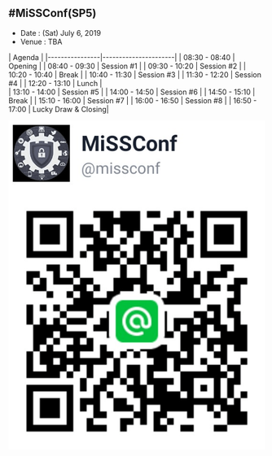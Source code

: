 ## #MiSSConf(SP5)

+ Date : (Sat) July 6, 2019
+ Venue : TBA

|      Agenda       					|
|----------------|----------------------|
| 08:30 - 08:40  |  Opening     		|
| 08:40 - 09:30  |  Session #1  		|
| 09:30 - 10:20  |  Session #2  		|
| 10:20 - 10:40  |  Break       		|
| 10:40 - 11:30  |  Session #3  		|
| 11:30 - 12:20  |  Session #4  		|
| 12:20 - 13:10  |  Lunch       		|	
| 13:10 - 14:00  |  Session #5  		|
| 14:00 - 14:50  |  Session #6  		|
| 14:50 - 15:10  |  Break       		|
| 15:10 - 16:00  |  Session #7  		|
| 16:00 - 16:50  |  Session #8  		|
| 16:50 - 17:00  |  Lucky Draw & Closing|

![](/img/lineat-missconf.png)
